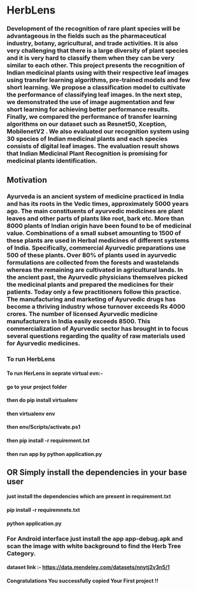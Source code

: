 # HerbLens

### Development of the recognition of rare plant species will be advantageous in the fields such as the pharmaceutical industry, botany, agricultural, and trade activities. It is also very challenging that there is a large diversity of plant species and it is very hard to classify them when they can be very similar to each other. This project presents the recognition of Indian medicinal plants using with their respective leaf images using transfer learning algorithms, pre-trained models and few short learning. We propose a classification model to cultivate the performance of classifying leaf images. In the next step, we demonstrated the use of image augmentation and few short learning for achieving better performance results. Finally, we compared the performance of transfer learning algorithms on our dataset such as Resnet50, Xception, MobilenetV2 . We also evaluated our recognition system using 30 species of Indian medicinal plants and each species consists of digital leaf images. The evaluation result shows that Indian Medicinal Plant Recognition is promising for medicinal plants identification.

## Motivation

### Ayurveda is an ancient system of medicine practiced in India and has its roots in the Vedic times, approximately 5000 years ago. The main constituents of ayurvedic medicines are plant leaves and other parts of plants like root, bark etc. More than 8000 plants of Indian origin have been found to be of medicinal value. Combinations of a small subset amounting to 1500 of these plants are used in Herbal medicines of different systems of India. Specifically, commercial Ayurvedic preparations use 500 of these plants. Over 80% of plants used in ayurvedic formulations are collected from the forests and wastelands whereas the remaining are cultivated in agricultural lands. In the ancient past, the Ayurvedic physicians themselves picked the medicinal plants and prepared the medicines for their patients. Today only a few practitioners follow this practice. The manufacturing and marketing of Ayurvedic drugs has become a thriving industry whose turnover exceeds Rs 4000 crores. The number of licensed Ayurvedic medicine manufacturers in India easily exceeds 8500. This commercialization of Ayurvedic sector has brought in to focus several questions regarding the quality of raw materials used for Ayurvedic medicines.

### To run HerbLens

#### To run HerLens in seprate virtual evn:-
#### go to your project folder
#### then do pip install virtualenv
#### then virtualenv env
#### then env/Scripts/activate.ps1
#### then pip install -r requirement.txt
#### then run app by python application.py

## OR Simply install the dependencies in your base user

#### just install the dependencies which are present in requirement.txt
#### pip install -r requiremnets.txt
#### python application.py


### For Android interface just install the app app-debug.apk and scan the image with white background to find the Herb Tree Category.

#### dataset link :- https://data.mendeley.com/datasets/nnytj2v3n5/1

#### Congratulations You successfully copied Your First project !!
